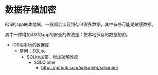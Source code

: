 # 数据存储加密

iOS的app的本地端，一般都会涉及到存储很多数据，其中有些可能是敏感数据。

其中一种增加iOS的app的安全的做法是：把本地保存的数据加密。

* iOS端本地的数据库
  * 常用：SQLite
    * SQLite加密：增加破解难度
      * SQLCipher
        * https://github.com/sqlcipher/sqlcipher
